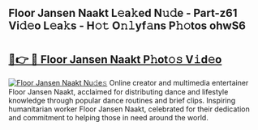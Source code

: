 ## Floor Jansen Naakt L𝚎a𝚔ed N𝚞𝚍e - Part-z61 Vi𝚍𝚎o L𝚎a𝚔s - H𝚘𝚝 O𝚗𝚕yf𝚊ns P𝚑𝚘tos ohwS6

# <h2><a href="http://kf4wiv.oniu.top/?m=Floor+Jansen+Naakt">🔗👉 🔴 Floor Jansen Naakt P𝚑ot𝚘𝚜 V𝚒d𝚎o</a></h2>

[![Floor Jansen Naakt Nu𝚍e𝚜](https://i.imgur.com/0qMVB7G.gif)](http://kf4wiv.oniu.top/?m=Floor+Jansen+Naakt)
Online creator and multimedia entertainer Floor Jansen Naakt, acclaimed for distributing dance and lifestyle knowledge through popular dance routines and brief clips. Inspiring humanitarian worker Floor Jansen Naakt, celebrated for their dedication and commitment to helping those in need around the world.  
